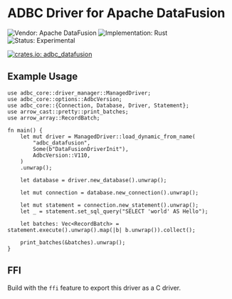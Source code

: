 <!---
  Licensed to the Apache Software Foundation (ASF) under one
  or more contributor license agreements.  See the NOTICE file
  distributed with this work for additional information
  regarding copyright ownership.  The ASF licenses this file
  to you under the Apache License, Version 2.0 (the
  "License"); you may not use this file except in compliance
  with the License.  You may obtain a copy of the License at

    http://www.apache.org/licenses/LICENSE-2.0

  Unless required by applicable law or agreed to in writing,
  software distributed under the License is distributed on an
  "AS IS" BASIS, WITHOUT WARRANTIES OR CONDITIONS OF ANY
  KIND, either express or implied.  See the License for the
  specific language governing permissions and limitations
  under the License.
-->

# ADBC Driver for Apache DataFusion

![Vendor: Apache DataFusion](https://img.shields.io/badge/vendor-Apache%20DataFusion-blue?style=flat-square)
![Implementation: Rust](https://img.shields.io/badge/implementation-Rust-violet?style=flat-square)
![Status: Experimental](https://img.shields.io/badge/status-experimental-red?style=flat-square)

[![crates.io: adbc_datafusion](https://img.shields.io/crates/v/adbc_datafusion?style=flat-square)](https://crates.io/crates/adbc_datafusion)

## Example Usage

```
use adbc_core::driver_manager::ManagedDriver;
use adbc_core::options::AdbcVersion;
use adbc_core::{Connection, Database, Driver, Statement};
use arrow_cast::pretty::print_batches;
use arrow_array::RecordBatch;

fn main() {
    let mut driver = ManagedDriver::load_dynamic_from_name(
        "adbc_datafusion",
        Some(b"DataFusionDriverInit"),
        AdbcVersion::V110,
    )
    .unwrap();

    let database = driver.new_database().unwrap();

    let mut connection = database.new_connection().unwrap();

    let mut statement = connection.new_statement().unwrap();
    let _ = statement.set_sql_query("SELECT 'world' AS Hello");

    let batches: Vec<RecordBatch> = statement.execute().unwrap().map(|b| b.unwrap()).collect();

    print_batches(&batches).unwrap();
}
```

## FFI

Build with the `ffi` feature to export this driver as a C driver.
